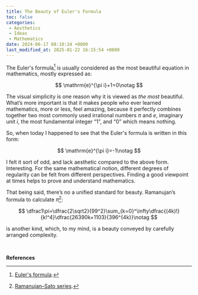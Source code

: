 ```yaml
---
title: The Beauty of Euler's Formula
toc: false
categories:
 - Aesthetics
 - Ideas
 - Mathematics
date: 2024-06-17 08:10:24 +0800
last_modified_at: 2025-01-22 16:15:54 +0800
---
```


The Euler's formula[^1] is usually considered as the most beautiful equation in mathematics, mostly expressed as:

$$
\mathrm{e}^{\pi i}+1=0\notag
$$

The visual simplicity is one reason why it is viewed as *the most* beautiful. What’s more important is that it makes people who ever learned mathematics, more or less, feel amazing, because it perfectly combines together two most commonly used irrational numbers $\pi$ and $e$, imaginary unit $i$, the most fundamental integer “1”, and “0” which means nothing.

So, when today I happened to see that the Euler's formula is written in this form:

$$
\mathrm{e}^{\pi i}=-1\notag
$$

I felt it sort of odd, and lack aesthetic compared to the above form. Interesting. For the same mathematical notion, different degrees of regularity can be felt from different perspectives. Finding a good viewpoint at times helps to prove and understand mathematics.

That being said, there’s no a unified standard for beauty. Ramanujan’s formula to calculate $\pi$[^2]:

$$
\dfrac1\pi=\dfrac{2\sqrt2}{99^2}\sum_{k=0}^\infty\dfrac{(4k)!}{k!^4}\dfrac{26390k+1103}{396^{4k}}\notag
$$

is another kind, which, to my mind, is a beauty conveyed by carefully arranged complexity.

<br>

**References**

[^1]: [Euler's formula](https://en.wikipedia.org/wiki/Euler%27s_formula).
[^2]: [Ramanujan–Sato series](https://en.wikipedia.org/wiki/Ramanujan%E2%80%93Sato_series).
